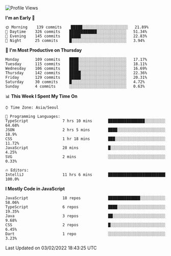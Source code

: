 <!--START_SECTION:waka-->
![Profile Views](http://img.shields.io/badge/Profile%20Views-0-blue)

**I'm an Early 🐤** 

```text
🌞 Morning    139 commits    █████░░░░░░░░░░░░░░░░░░░░   21.89% 
🌆 Daytime    326 commits    ████████████░░░░░░░░░░░░░   51.34% 
🌃 Evening    145 commits    █████░░░░░░░░░░░░░░░░░░░░   22.83% 
🌙 Night      25 commits     █░░░░░░░░░░░░░░░░░░░░░░░░   3.94%

```
📅 **I'm Most Productive on Thursday** 

```text
Monday       109 commits    ████░░░░░░░░░░░░░░░░░░░░░   17.17% 
Tuesday      115 commits    ████░░░░░░░░░░░░░░░░░░░░░   18.11% 
Wednesday    106 commits    ████░░░░░░░░░░░░░░░░░░░░░   16.69% 
Thursday     142 commits    █████░░░░░░░░░░░░░░░░░░░░   22.36% 
Friday       129 commits    █████░░░░░░░░░░░░░░░░░░░░   20.31% 
Saturday     30 commits     █░░░░░░░░░░░░░░░░░░░░░░░░   4.72% 
Sunday       4 commits      ░░░░░░░░░░░░░░░░░░░░░░░░░   0.63%

```


📊 **This Week I Spent My Time On** 

```text
⌚︎ Time Zone: Asia/Seoul

💬 Programming Languages: 
TypeScript               7 hrs 10 mins       ████████████████░░░░░░░░░   64.68% 
JSON                     2 hrs 5 mins        ████░░░░░░░░░░░░░░░░░░░░░   18.9% 
CSS                      1 hr 18 mins        ███░░░░░░░░░░░░░░░░░░░░░░   11.72% 
JavaScript               28 mins             █░░░░░░░░░░░░░░░░░░░░░░░░   4.25% 
SVG                      2 mins              ░░░░░░░░░░░░░░░░░░░░░░░░░   0.33%

🔥 Editors: 
IntelliJ                 11 hrs 6 mins       █████████████████████████   100.0%

```

**I Mostly Code in JavaScript** 

```text
JavaScript               18 repos            ██████████████░░░░░░░░░░░   58.06% 
TypeScript               6 repos             ████░░░░░░░░░░░░░░░░░░░░░   19.35% 
Java                     3 repos             ██░░░░░░░░░░░░░░░░░░░░░░░   9.68% 
CSS                      2 repos             █░░░░░░░░░░░░░░░░░░░░░░░░   6.45% 
Dart                     1 repo              ░░░░░░░░░░░░░░░░░░░░░░░░░   3.23%

```



 Last Updated on 03/02/2022 18:43:25 UTC
<!--END_SECTION:waka-->
